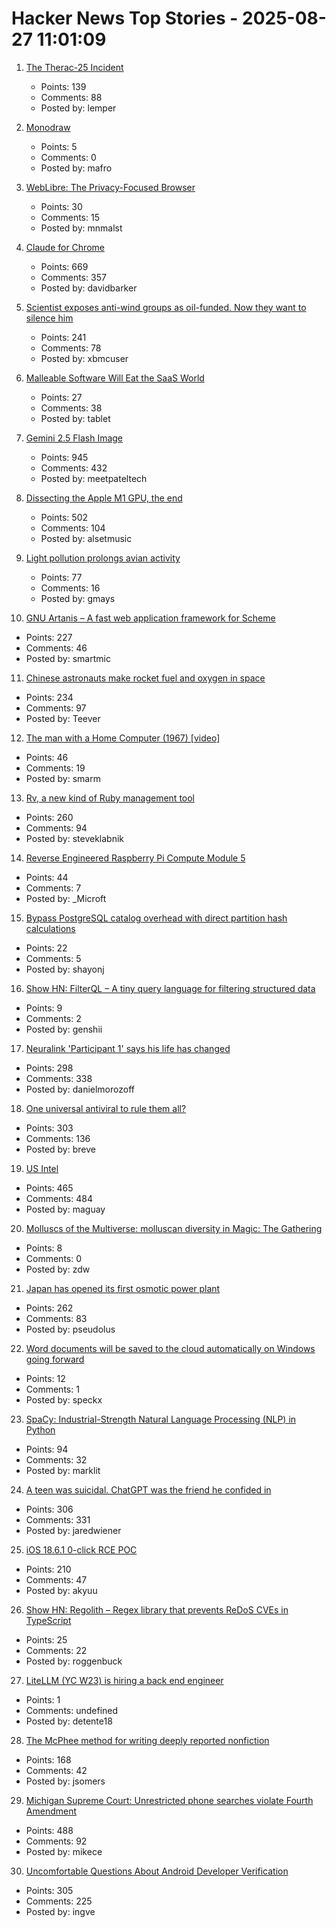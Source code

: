 # Hacker News Top Stories - 2025-08-27 11:01:09

1. [The Therac-25 Incident](https://thedailywtf.com/articles/the-therac-25-incident)
   - Points: 139
   - Comments: 88
   - Posted by: lemper

2. [Monodraw](https://monodraw.helftone.com/)
   - Points: 5
   - Comments: 0
   - Posted by: mafro

3. [WebLibre: The Privacy-Focused Browser](https://docs.weblibre.eu/)
   - Points: 30
   - Comments: 15
   - Posted by: mnmalst

4. [Claude for Chrome](https://www.anthropic.com/news/claude-for-chrome)
   - Points: 669
   - Comments: 357
   - Posted by: davidbarker

5. [Scientist exposes anti-wind groups as oil-funded. Now they want to silence him](https://electrek.co/2025/08/25/scientist-exposes-anti-wind-groups-as-oil-funded-now-they-want-to-silence-him/)
   - Points: 241
   - Comments: 78
   - Posted by: xbmcuser

6. [Malleable Software Will Eat the SaaS World](https://www.mdubakov.me/malleable-software-will-eat-the-saas-world/)
   - Points: 27
   - Comments: 38
   - Posted by: tablet

7. [Gemini 2.5 Flash Image](https://developers.googleblog.com/en/introducing-gemini-2-5-flash-image/)
   - Points: 945
   - Comments: 432
   - Posted by: meetpateltech

8. [Dissecting the Apple M1 GPU, the end](https://rosenzweig.io/blog/asahi-gpu-part-n.html)
   - Points: 502
   - Comments: 104
   - Posted by: alsetmusic

9. [Light pollution prolongs avian activity](https://gizmodo.com/birds-across-the-world-are-singing-all-day-for-a-disturbing-reason-2000646257)
   - Points: 77
   - Comments: 16
   - Posted by: gmays

10. [GNU Artanis – A fast web application framework for Scheme](https://artanis.dev/index.html)
   - Points: 227
   - Comments: 46
   - Posted by: smartmic

11. [Chinese astronauts make rocket fuel and oxygen in space](https://www.livescience.com/space/space-exploration/chinese-astronauts-make-rocket-fuel-and-oxygen-in-space-using-1st-of-its-kind-artificial-photosynthesis)
   - Points: 234
   - Comments: 97
   - Posted by: Teever

12. [The man with a Home Computer (1967) [video]](https://www.youtube.com/watch?v=w6Ka42eyudA)
   - Points: 46
   - Comments: 19
   - Posted by: smarm

13. [Rv, a new kind of Ruby management tool](https://andre.arko.net/2025/08/25/rv-a-new-kind-of-ruby-management-tool/)
   - Points: 260
   - Comments: 94
   - Posted by: steveklabnik

14. [Reverse Engineered Raspberry Pi Compute Module 5](https://github.com/schlae/cm5-reveng)
   - Points: 44
   - Comments: 7
   - Posted by: _Microft

15. [Bypass PostgreSQL catalog overhead with direct partition hash calculations](https://www.shayon.dev/post/2025/221/bypass-postgresql-catalog-overhead-with-direct-partition-hash-calculations/)
   - Points: 22
   - Comments: 5
   - Posted by: shayonj

16. [Show HN: FilterQL – A tiny query language for filtering structured data](https://github.com/adamhl8/filterql)
   - Points: 9
   - Comments: 2
   - Posted by: genshii

17. [Neuralink 'Participant 1' says his life has changed](https://fortune.com/2025/08/23/neuralink-participant-1-noland-arbaugh-18-months-post-surgery-life-changed-elon-musk/)
   - Points: 298
   - Comments: 338
   - Posted by: danielmorozoff

18. [One universal antiviral to rule them all?](https://www.cuimc.columbia.edu/news/one-universal-antiviral-rule-them-all)
   - Points: 303
   - Comments: 136
   - Posted by: breve

19. [US Intel](https://stratechery.com/2025/u-s-intel/)
   - Points: 465
   - Comments: 484
   - Posted by: maguay

20. [Molluscs of the Multiverse: molluscan diversity in Magic: The Gathering](https://jgeekstudies.org/2025/08/24/molluscs-of-the-multiverse-molluscan-diversity-in-magic-the-gathering/)
   - Points: 8
   - Comments: 0
   - Posted by: zdw

21. [Japan has opened its first osmotic power plant](https://www.theguardian.com/world/2025/aug/25/japan-osmotic-power-plant-fukuoka)
   - Points: 262
   - Comments: 83
   - Posted by: pseudolus

22. [Word documents will be saved to the cloud automatically on Windows going forward](https://www.ghacks.net/2025/08/27/your-word-documents-will-be-saved-to-the-cloud-automatically-on-windows-going-forward/)
   - Points: 12
   - Comments: 1
   - Posted by: speckx

23. [SpaCy: Industrial-Strength Natural Language Processing (NLP) in Python](https://github.com/explosion/spaCy)
   - Points: 94
   - Comments: 32
   - Posted by: marklit

24. [A teen was suicidal. ChatGPT was the friend he confided in](https://www.nytimes.com/2025/08/26/technology/chatgpt-openai-suicide.html)
   - Points: 306
   - Comments: 331
   - Posted by: jaredwiener

25. [iOS 18.6.1 0-click RCE POC](https://github.com/b1n4r1b01/n-days/blob/main/CVE-2025-43300.md)
   - Points: 210
   - Comments: 47
   - Posted by: akyuu

26. [Show HN: Regolith – Regex library that prevents ReDoS CVEs in TypeScript](https://github.com/JakeRoggenbuck/regolith)
   - Points: 25
   - Comments: 22
   - Posted by: roggenbuck

27. [LiteLLM (YC W23) is hiring a back end engineer](https://www.ycombinator.com/companies/litellm/jobs/6uvoBp3-founding-backend-engineer)
   - Points: 1
   - Comments: undefined
   - Posted by: detente18

28. [The McPhee method for writing deeply reported nonfiction](https://jsomers.net/blog/the-mcphee-method)
   - Points: 168
   - Comments: 42
   - Posted by: jsomers

29. [Michigan Supreme Court: Unrestricted phone searches violate Fourth Amendment](https://reclaimthenet.org/michigan-supreme-court-rules-phone-search-warrants-must-be-specific)
   - Points: 488
   - Comments: 92
   - Posted by: mikece

30. [Uncomfortable Questions About Android Developer Verification](https://commonsware.com/blog/2025/08/26/uncomfortable-questions-android-developer-verification.html)
   - Points: 305
   - Comments: 225
   - Posted by: ingve

